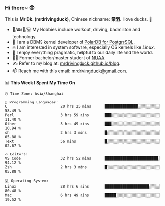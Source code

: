 ### Hi there~ 😎

This is **Mr Dk. (mrdrivingduck)**, Chinese nickname: **棠羽**. I love ducks. 🦆

- 💪/🚘/🏸/💻 My Hobbies include workout, driving, badminton and technology.
- 🍊 I am a DBMS kernel developer of [PolarDB for PostgreSQL](https://github.com/ApsaraDB/PolarDB-for-PostgreSQL).
- 🔥 I am interested in system software, especially OS kernels like *Linux*.
- 🔧 I enjoy everything pragmatic, helpful to our daily life and the world.
- 👨‍🎓 Former bachelor/master student of [NUAA](https://en.wikipedia.org/wiki/Nanjing_University_of_Aeronautics_and_Astronautics).
- ✍ Refer to my blog at: [mrdrivingduck.github.io/blog](https://mrdrivingduck.github.io/blog/).
- 📫 Reach me with this email: [mrdrivingduck@gmail.com](mailto:mrdrivingduck@gmail.com).

<!--START_SECTION:waka-->
📊 **This Week I Spent My Time On** 

```text
🕑︎ Time Zone: Asia/Shanghai

💬 Programming Languages: 
C                        20 hrs 25 mins      ███████████████░░░░░░░░░░   58.49 % 
Perl                     3 hrs 59 mins       ███░░░░░░░░░░░░░░░░░░░░░░   11.40 % 
Other                    3 hrs 49 mins       ███░░░░░░░░░░░░░░░░░░░░░░   10.94 % 
sh                       2 hrs 3 mins        █░░░░░░░░░░░░░░░░░░░░░░░░   05.88 % 
Text                     56 mins             █░░░░░░░░░░░░░░░░░░░░░░░░   02.67 % 

🔥 Editors: 
VS Code                  32 hrs 52 mins      ████████████████████████░   94.12 % 
Zsh                      2 hrs 3 mins        █░░░░░░░░░░░░░░░░░░░░░░░░   05.88 % 

💻 Operating System: 
Linux                    28 hrs 6 mins       ████████████████████░░░░░   80.48 % 
Mac                      6 hrs 49 mins       █████░░░░░░░░░░░░░░░░░░░░   19.52 % 
```


<!--END_SECTION:waka-->

<!-- ![Mr Dk.'s GitHub Stats](https://github-readme-stats.vercel.app/api?username=mrdrivingduck&count_private&show_icons=true&theme=buefy) -->

<!-- ![Most Used Languages](https://github-readme-stats.vercel.app/api/top-langs/?username=mrdrivingduck&exclude_repo=mips32-CPU,snort-tcp-socket&theme=buefy&layout=compact&langs_count=10) -->


<!--
**mrdrivingduck/mrdrivingduck** is a ✨ _special_ ✨ repository because its `README.md` (this file) appears on your GitHub profile.

Here are some ideas to get you started:

- 🔭 I’m currently working on ...
- 🌱 I’m currently learning ...
- 👯 I’m looking to collaborate on ...
- 🤔 I’m looking for help with ...
- 💬 Ask me about ...
- 📫 How to reach me: ...
- 😄 Pronouns: ...
- ⚡ Fun fact: ...
-->
